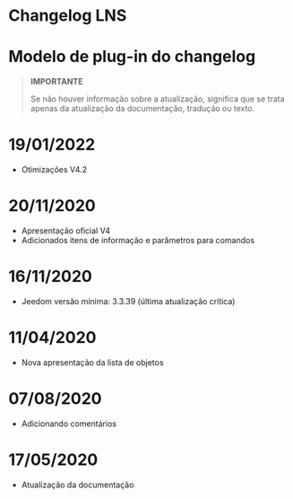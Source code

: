 # Changelog LNS

# Modelo de plug-in do changelog

>**IMPORTANTE**
>
>Se não houver informação sobre a atualização, significa que se trata apenas da atualização da documentação, tradução ou texto.

# 19/01/2022

- Otimizações V4.2

# 20/11/2020

- Apresentação oficial V4
- Adicionados itens de informação e parâmetros para comandos

# 16/11/2020

- Jeedom versão mínima: 3.3.39 (última atualização crítica)

# 11/04/2020

- Nova apresentação da lista de objetos

# 07/08/2020

- Adicionando comentários

# 17/05/2020

- Atualização da documentação
